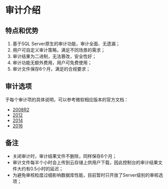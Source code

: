 # 审计介绍

## 特点和优势
1. 基于SQL Server原生的审计功能，审计全面、无遗漏；
2. 用户可自定义审计策略，满足不同场景的需求；
3. 审计结果为二进制，无法篡改，安全性好；
3. 审计功能无额外费用，用户可免费使用；
4. 审计文件保存6个月，满足的合规要求；


## 审计选项
于每个审计项的具体说明，可以参考微软相应版本的官方文档：<br>
* [2008R2](https://docs.microsoft.com/zh-cn/previous-versions/sql/sql-server-2008-r2/cc280663%28v%3dsql.105%29)
* [2012](https://docs.microsoft.com/zh-cn/previous-versions/sql/sql-server-2012/cc280663%28v%3dsql.110%29)
* [2014](https://docs.microsoft.com/zh-cn/sql/relational-databases/security/auditing/sql-server-audit-action-groups-and-actions?view=sql-server-2014)
* [2016](https://docs.microsoft.com/zh-cn/sql/relational-databases/security/auditing/sql-server-audit-action-groups-and-actions?view=sql-server-2016)

## 备注
- 关闭审计时，审计结果文件不删除，同样保存6个月；
- 审计文件每半个小时会上传到云存储上供用户下载，因此控制台的审计结果文件大约有0.5小时的延迟；
- 为避免审核粒度过细影响数据库性能，目前暂时只开放了Server级别的审核选项；

